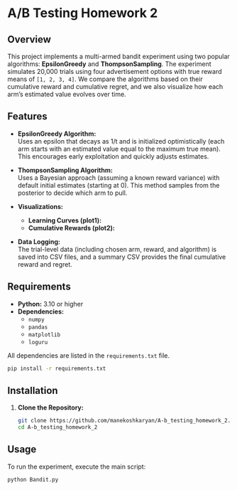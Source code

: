 # A/B Testing Homework 2

## Overview
This project implements a multi-armed bandit experiment using two popular algorithms: **EpsilonGreedy** and **ThompsonSampling**. The experiment simulates 20,000 trials using four advertisement options with true reward means of `[1, 2, 3, 4]`. We compare the algorithms based on their cumulative reward and cumulative regret, and we also visualize how each arm’s estimated value evolves over time.

## Features
- **EpsilonGreedy Algorithm:**  
  Uses an epsilon that decays as 1/t and is initialized optimistically (each arm starts with an estimated value equal to the maximum true mean). This encourages early exploitation and quickly adjusts estimates.
  
- **ThompsonSampling Algorithm:**  
  Uses a Bayesian approach (assuming a known reward variance) with default initial estimates (starting at 0). This method samples from the posterior to decide which arm to pull.

- **Visualizations:**  
  - **Learning Curves (plot1):**
  - **Cumulative Rewards (plot2):**  

- **Data Logging:**  
  The trial-level data (including chosen arm, reward, and algorithm) is saved into CSV files, and a summary CSV provides the final cumulative reward and regret.

## Requirements
- **Python:** 3.10 or higher  
- **Dependencies:**  
  - `numpy`
  - `pandas`
  - `matplotlib`
  - `loguru`

All dependencies are listed in the `requirements.txt` file.
   ```bash
   pip install -r requirements.txt
```

## Installation
1. **Clone the Repository:**
   ```bash
   git clone https://github.com/manekoshkaryan/A-b_testing_homework_2.git
   cd A-b_testing_homework_2

## Usage

To run the experiment, execute the main script:
``` bash
python Bandit.py